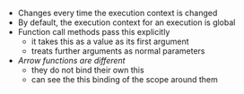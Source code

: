 - Changes every time the execution context is changed
- By default, the execution context for an execution is global
- Function call methods pass this explicitly
  - it takes this as a value as its first argument
  - treats further arguments as normal parameters
- *Arrow functions are different*  
  - they do not bind their own this
  - can see the this binding of the scope around them

